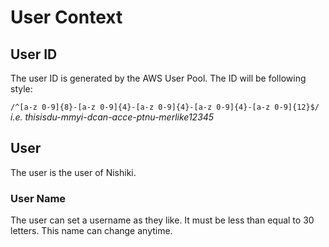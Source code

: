 # User Context

## User ID

The user ID is generated by the AWS User Pool.
The ID will be following style:

`/^[a-z 0-9]{8}-[a-z 0-9]{4}-[a-z 0-9]{4}-[a-z 0-9]{4}-[a-z 0-9]{12}$/`  
*i.e. thisisdu-mmyi-dcan-acce-ptnu-merlike12345*

## User

The user is the user of Nishiki.

### User Name

The user can set a username as they like. It must be less than equal to 30 letters.
This name can change anytime.
